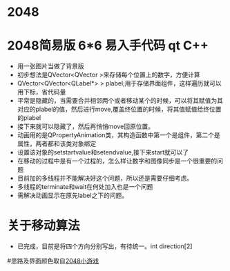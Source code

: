 # 2048
2048简易版 6*6 易入手代码 qt C++
=
- 用一张图片当做了背景版
- 初步想法是QVector<QVector<int> >来存储每个位置上的数字，方便计算
- QVector<QVector<QLabel*> > plabel;用于存储界面组件，这样遍历就可以用下标，省代码量
- 平常是隐藏的，当需要合并相邻两个或者移动某个的时候，可以将其赋值为其对应的plabel的值，然后进行move,覆盖终位置的时候，将其值赋值给终位置的plabel
- 接下来就可以隐藏了，然后再悄悄move回原位置。
- 动画用的是QPropertyAnimation类，其构造函数中第一个是组件，第二个是属性，两者都和该类对象绑定
- 设置该对象的setstartvalue和setendvalue,接下来start就可以了
- 在移动的过程中是有一个过程的，怎么样让数字和图像同步是一个很重要的问题
- 目前加的多线程并不能解决好这个问题，所以还是需要仔细考虑。
- 多线程的terminate和wait在何处加入也是一个问题
- 需解决动画显示在原先label之下的问题。

关于移动算法
=
- 已完成，目前是将四个方向分别写出，有待统一。int direction[2]

#思路及界面颜色取自[2048小游戏](http://2048game.com/)
